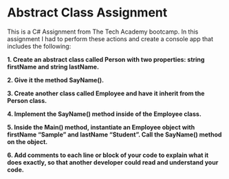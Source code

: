 # Abstract Class Assignment
This is a C# Assignment from The Tech Academy bootcamp. 
In this assignment I had to perform these actions and create a console app that includes the following:

**1. Create an abstract class called Person with two properties: string firstName and string lastName.**

**2. Give it the method SayName().**

**3. Create another class called Employee and have it inherit from the Person class.**

**4. Implement the SayName() method inside of the Employee class.**

**5. Inside the Main() method, instantiate an Employee object with firstName “Sample” and lastName “Student”. Call the SayName() method on the object.**

**6. Add comments to each line or block of your code to explain what it does exactly, so that another developer could read and understand your code.**
